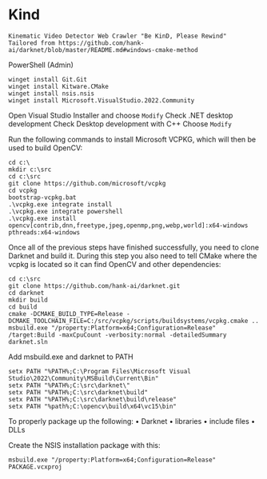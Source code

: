 # Kind
`Kinematic Video Detector Web Crawler "Be KinD, Please Rewind"` <br>
`Tailored from https://github.com/hank-ai/darknet/blob/master/README.md#windows-cmake-method`

PowerShell (Admin)
```
winget install Git.Git
winget install Kitware.CMake
winget install nsis.nsis
winget install Microsoft.VisualStudio.2022.Community
```

Open Visual Studio Installer and choose `Modify`
Check .NET desktop development
Check Desktop development with C++
Choose `Modify`

Run the following commands to install Microsoft VCPKG, which will then be used to build OpenCV:
```
cd c:\
mkdir c:\src
cd c:\src
git clone https://github.com/microsoft/vcpkg
cd vcpkg
bootstrap-vcpkg.bat
.\vcpkg.exe integrate install
.\vcpkg.exe integrate powershell
.\vcpkg.exe install opencv[contrib,dnn,freetype,jpeg,openmp,png,webp,world]:x64-windows pthreads:x64-windows
```

Once all of the previous steps have finished successfully, you need to clone Darknet and build it. During this step you also need to tell CMake where the vcpkg is located so it can find OpenCV and other dependencies:
```
cd c:\src
git clone https://github.com/hank-ai/darknet.git
cd darknet
mkdir build
cd build
cmake -DCMAKE_BUILD_TYPE=Release -DCMAKE_TOOLCHAIN_FILE=C:/src/vcpkg/scripts/buildsystems/vcpkg.cmake ..
msbuild.exe "/property:Platform=x64;Configuration=Release" /target:Build -maxCpuCount -verbosity:normal -detailedSummary darknet.sln
```

Add msbuild.exe and darknet to PATH
```
setx PATH "%PATH%;C:\Program Files\Microsoft Visual Studio\2022\Community\MSBuild\Current\Bin"
setx PATH "%PATH%;C:\src\darknet\"
setx PATH "%PATH%;C:\src\darknet\build"
setx PATH "%PATH%;C:\src\darknet\build\release"
setx PATH "%path%;C:\opencv\build\x64\vc15\bin"
```

To properly package up the following:
• Darknet
• libraries
• include files
• DLLs

Create the NSIS installation package with this: 	

```
msbuild.exe "/property:Platform=x64;Configuration=Release" PACKAGE.vcxproj
```

